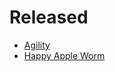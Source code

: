 
# Released

- [Agility](https://ironchestgames.itch.io/pico-8-agility)
- [Happy Apple Worm](https://ironchestgames.itch.io/happy-apple-worm)
